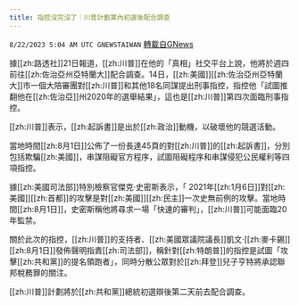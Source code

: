 ```yaml
---
title: 指控沒完沒了｜川普計劃黨內初選後配合調查
---
```

`8/22/2023 5:04 AM UTC GNEWSTAIWAN` [轉載自GNews](https://gnews.org/articles/1581482)

據[[zh:路透社]]21日報道，[[zh:川普]]在他的「真相」社交平台上說，他將於週四前往[[zh:佐治亞州亞特蘭大]]配合調查。14日，[[zh:美國]][[zh:佐治亞州亞特蘭大]]市一個大陪審團對[[zh:川普]]和其他18名同謀提出刑事指控，指控他「試圖推翻他在[[zh:佐治亞]]州2020年的選舉結果」，這也是[[zh:川普]]第四次面臨刑事指控。

[[zh:川普]]表示，[[zh:起訴書]]是出於[[zh:政治]]動機，以破壞他的競選活動。

當地時間[[zh:8月1日]]公佈了一份長達45頁的對[[zh:川普]]的[[zh:起訴書]]，分別包括欺騙[[zh:美國]]，串謀阻礙官方程序，試圖阻礙程序和串謀侵犯公民權利等四項指控。

據[[zh:美國司法部]]特別檢察官傑克·史密斯表示，「 2021年[[zh:1月6日]]對[[zh:美國]][[zh:首都]]的攻擊是對[[zh:美國]][[zh:民主]]一次史無前例的攻擊。當地時間[[zh:8月1日]]，史密斯稱他將尋求一場「快速的審判」，[[zh:川普]]可能面臨20年監禁。

關於此次的指控，[[zh:川普]]的支持者、[[zh:美國眾議院議長]]凱文·[[zh:麥卡錫]][[zh:8月1日]]發佈聲明指責[[zh:司法部]]，稱針對[[zh:特朗普]]的指控是試圖「攻擊[[zh:共和黨]]的提名領跑者」，同時分散公眾對於[[zh:拜登]]兒子亨特將承認聯邦稅務罪的關注。

[[zh:川普]]計劃將於[[zh:共和黨]]總統初選辯後第二天前去配合調查。
